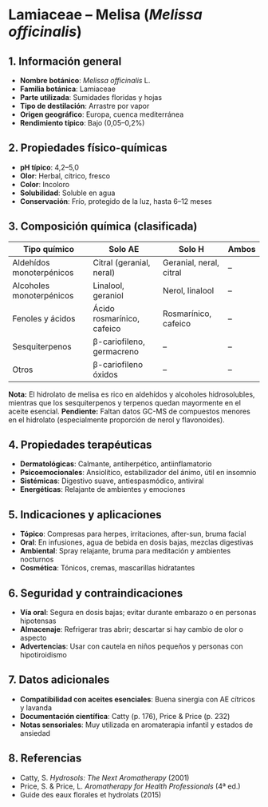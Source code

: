 # Lamiaceae – Melisa (*Melissa officinalis*)

## 1. Información general
- **Nombre botánico**: *Melissa officinalis* L.
- **Familia botánica**: Lamiaceae
- **Parte utilizada**: Sumidades floridas y hojas
- **Tipo de destilación**: Arrastre por vapor
- **Origen geográfico**: Europa, cuenca mediterránea
- **Rendimiento típico**: Bajo (0,05–0,2%)

## 2. Propiedades físico-químicas
- **pH típico**: 4,2–5,0
- **Olor**: Herbal, cítrico, fresco
- **Color**: Incoloro
- **Solubilidad**: Soluble en agua
- **Conservación**: Frío, protegido de la luz, hasta 6–12 meses

## 3. Composición química (clasificada)
| Tipo químico              | Solo AE                    | Solo H                   | Ambos               |
|--------------------------|----------------------------|--------------------------|---------------------|
| Aldehídos monoterpénicos | Citral (geranial, neral)   | Geranial, neral, citral  | –                   |
| Alcoholes monoterpénicos | Linalool, geraniol         | Nerol, linalool          | –                   |
| Fenoles y ácidos         | Ácido rosmarínico, cafeico | Rosmarínico, cafeico     | –                   |
| Sesquiterpenos           | β-cariofileno, germacreno  | –                        | –                   |
| Otros                    | β-cariofileno óxidos       | –                        | –                   |

**Nota:** El hidrolato de melisa es rico en aldehídos y alcoholes hidrosolubles, mientras que los sesquiterpenos y terpenos quedan mayormente en el aceite esencial.
**Pendiente:** Faltan datos GC-MS de compuestos menores en el hidrolato (especialmente proporción de nerol y flavonoides).

## 4. Propiedades terapéuticas
- **Dermatológicas**: Calmante, antiherpético, antiinflamatorio
- **Psicoemocionales**: Ansiolítico, estabilizador del ánimo, útil en insomnio
- **Sistémicas**: Digestivo suave, antiespasmódico, antiviral
- **Energéticas**: Relajante de ambientes y emociones

## 5. Indicaciones y aplicaciones
- **Tópico**: Compresas para herpes, irritaciones, after-sun, bruma facial
- **Oral**: En infusiones, agua de bebida en dosis bajas, mezclas digestivas
- **Ambiental**: Spray relajante, bruma para meditación y ambientes nocturnos
- **Cosmética**: Tónicos, cremas, mascarillas hidratantes

## 6. Seguridad y contraindicaciones
- **Vía oral**: Segura en dosis bajas; evitar durante embarazo o en personas hipotensas
- **Almacenaje**: Refrigerar tras abrir; descartar si hay cambio de olor o aspecto
- **Advertencias**: Usar con cautela en niños pequeños y personas con hipotiroidismo

## 7. Datos adicionales
- **Compatibilidad con aceites esenciales**: Buena sinergia con AE cítricos y lavanda
- **Documentación científica**: Catty (p. 176), Price & Price (p. 232)
- **Notas sensoriales**: Muy utilizada en aromaterapia infantil y estados de ansiedad

## 8. Referencias
- Catty, S. *Hydrosols: The Next Aromatherapy* (2001)
- Price, S. & Price, L. *Aromatherapy for Health Professionals* (4ª ed.)
- Guide des eaux florales et hydrolats (2015)

